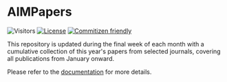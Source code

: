 # AIMPapers

![Visitors](https://visitor-badge.laobi.icu/badge?page_id=Easy-PhD.AIMPapers)
[![License](https://img.shields.io/badge/license-GPLv3-blue.svg)](https://www.gnu.org/licenses/gpl-3.0.en.html)
[![Commitizen friendly](https://img.shields.io/badge/commitizen-friendly-brightgreen.svg)](http://commitizen.github.io/cz-cli/)

This repository is updated during the final week of each month with a cumulative collection of this year's papers from selected journals, covering all publications from January onward.

Please refer to the [documentation](https://easy-phd.github.io/AIMPapers/) for more details.
